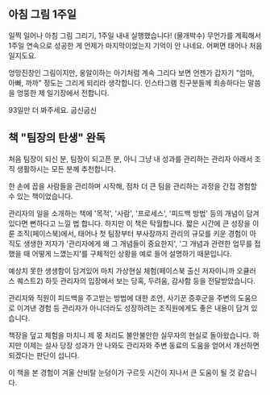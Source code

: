 ## 아침 그림 1주일

일찍 일어나 아침 그림 그리기, 1주일 내내 실행했습니다! (물개박수)
무언가를 계획해서 1주일 연속으로 성공한 게 언제가 마지막이었는지 기억이 안 나네요. 어쩌면 태어나 처음일지도요.

엉망진창인 그림이지만, 옹알이하는 아기처럼 계속 그리다 보면 언젠가 갑자기 "엄마, 아빠, 까까" 정도는 그리게 되리라 생각합니다.
인스타그램 친구분들께 죄송하다는 말씀을 엉뚱한 제 일기장에서 전합니다.

93일만 더 봐주세요. 굽신굽신



## 책 "팀장의 탄생" 완독

처음 팀장이 되신 분, 팀장이 되고픈 분, 아니 그냥 내 성과를 관리하는 관리자 아래서 조직 생활하시는 모든 분께 추천합니다.

한 손에 꼽을 사람들을 관리하며 시작해, 점차 더 큰 팀을 관리하는 과정을 간접 경험할 수 있는 책이었습니다.

관리자의 일을 소개하는 책에 '목적', '사람', '프로세스', '피드백 방법' 등의 개념이 담겨있다면 뻔하다고 느낄 법 합니다.
하지만 이 책은 탁월합니다.
짧은 시간에 큰 성장을 이룬 조직(페이스북)에서, 태어나 첫 팀장부터 부사장까지 관리의 규모를 키운 경험이 아직도 생생한 저자가 '관리자에게 왜 그 개념들이 중요한지', '그 개념과 관련한 업무를 접했을 때 어떻게 느꼈는지'를 구체적인 상황을 예로 들어 설명하기 때문입니다.

예상치 못한 생생함이 담겨있어 마치 가상현실 체험(페이스북 출신 저자이니까 오큘러스 퀘스트2) 하듯 관리자의 입장에서 보는 당혹, 두려움, 감사함 등을 전달받았습니다.

관리자와 직원이 피드백을 주고받는 방법에 대한 조언, 사기꾼 증후군을 주변의 도움으로 이겨낸 경험 등 관리자가 아니더라도 성장하려는 조직원에게도 좋은 내용이 담겨 있습니다.

책장을 덮고 체험을 마치니 제 몫 처리도 불안불안한 실무자의 현실로 돌아왔습니다.
하지만 이제는 설사 당장 성과가 안 나와도 관리자와 주변 동료의 도움을 얻어서 개선하면 되겠다는 판단이 섭니다.

이 책을 본 경험이 겨울 산비탈 눈덩이가 구르듯 시간이 지나서 큰 도움이 될 것 같습니다.